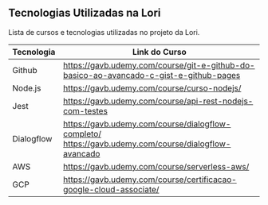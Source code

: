 ## Tecnologias Utilizadas na Lori

Lista de cursos e tecnologias utilizadas no projeto da Lori.

| Tecnologia | Link do Curso |
| ------ | ------ |
| Github | https://gavb.udemy.com/course/git-e-github-do-basico-ao-avancado-c-gist-e-github-pages |
| Node.js | https://gavb.udemy.com/course/curso-nodejs/ |
| Jest | https://gavb.udemy.com/course/api-rest-nodejs-com-testes |
| Dialogflow | https://gavb.udemy.com/course/dialogflow-completo/ https://gavb.udemy.com/course/dialogflow-avancado |
| AWS | https://gavb.udemy.com/course/serverless-aws/ |
| GCP | https://gavb.udemy.com/course/certificacao-google-cloud-associate/ |